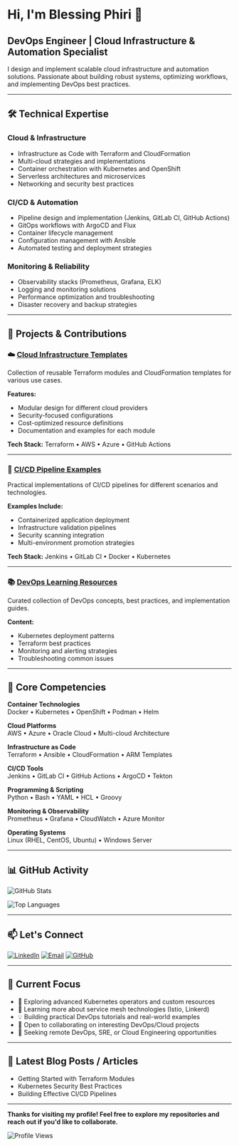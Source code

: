 # Hi, I'm Blessing Phiri 👋

## DevOps Engineer | Cloud Infrastructure & Automation Specialist

I design and implement scalable cloud infrastructure and automation solutions. Passionate about building robust systems, optimizing workflows, and implementing DevOps best practices.

---

## 🛠️ Technical Expertise

### Cloud & Infrastructure
- Infrastructure as Code with Terraform and CloudFormation
- Multi-cloud strategies and implementations
- Container orchestration with Kubernetes and OpenShift
- Serverless architectures and microservices
- Networking and security best practices

### CI/CD & Automation
- Pipeline design and implementation (Jenkins, GitLab CI, GitHub Actions)
- GitOps workflows with ArgoCD and Flux
- Container lifecycle management
- Configuration management with Ansible
- Automated testing and deployment strategies

### Monitoring & Reliability
- Observability stacks (Prometheus, Grafana, ELK)
- Logging and monitoring solutions
- Performance optimization and troubleshooting
- Disaster recovery and backup strategies

---

## 🚀 Projects & Contributions

### ☁️ [Cloud Infrastructure Templates](link-to-repo)
Collection of reusable Terraform modules and CloudFormation templates for various use cases.

**Features:**
- Modular design for different cloud providers
- Security-focused configurations
- Cost-optimized resource definitions
- Documentation and examples for each module

**Tech Stack:** Terraform • AWS • Azure • GitHub Actions

---

### 🔄 [CI/CD Pipeline Examples](link-to-repo)
Practical implementations of CI/CD pipelines for different scenarios and technologies.

**Examples Include:**
- Containerized application deployment
- Infrastructure validation pipelines
- Security scanning integration
- Multi-environment promotion strategies

**Tech Stack:** Jenkins • GitLab CI • Docker • Kubernetes

---

### 📚 [DevOps Learning Resources](link-to-repo)
Curated collection of DevOps concepts, best practices, and implementation guides.

**Content:**
- Kubernetes deployment patterns
- Terraform best practices
- Monitoring and alerting strategies
- Troubleshooting common issues

---

## 💼 Core Competencies

**Container Technologies**  
Docker • Kubernetes • OpenShift • Podman • Helm

**Cloud Platforms**  
AWS • Azure • Oracle Cloud • Multi-cloud Architecture

**Infrastructure as Code**  
Terraform • Ansible • CloudFormation • ARM Templates

**CI/CD Tools**  
Jenkins • GitLab CI • GitHub Actions • ArgoCD • Tekton

**Programming & Scripting**  
Python • Bash • YAML • HCL • Groovy

**Monitoring & Observability**  
Prometheus • Grafana • CloudWatch • Azure Monitor

**Operating Systems**  
Linux (RHEL, CentOS, Ubuntu) • Windows Server

---

## 📊 GitHub Activity

![GitHub Stats](https://github-readme-stats.vercel.app/api?username=blessing-bester&show_icons=true&hide_border=true&theme=radical)

![Top Languages](https://github-readme-stats.vercel.app/api/top-langs/?username=blessing-bester&layout=compact&hide_border=true&theme=radical)

---

## 📫 Let's Connect

[![LinkedIn](https://img.shields.io/badge/LinkedIn-%230077B5.svg?style=for-the-badge&logo=linkedin&logoColor=white)](your-linkedin-url)
[![Email](https://img.shields.io/badge/Email-D14836?style=for-the-badge&logo=gmail&logoColor=white)](mailto:your.email@example.com)
[![GitHub](https://img.shields.io/badge/GitHub-181717?style=for-the-badge&logo=github&logoColor=white)](https://github.com/blessing-bester)

---

## 🎯 Current Focus

- 🔭 Exploring advanced Kubernetes operators and custom resources
- 🌱 Learning more about service mesh technologies (Istio, Linkerd)
- 💡 Building practical DevOps tutorials and real-world examples
- 🤝 Open to collaborating on interesting DevOps/Cloud projects
- 💼 Seeking remote DevOps, SRE, or Cloud Engineering opportunities

---

## 📝 Latest Blog Posts / Articles

<!-- If you have a blog, you can add recent posts here -->
- Getting Started with Terraform Modules
- Kubernetes Security Best Practices
- Building Effective CI/CD Pipelines

---

**Thanks for visiting my profile! Feel free to explore my repositories and reach out if you'd like to collaborate.**

![Profile Views](https://komarev.com/ghpvc/?username=blessing-bester&color=blue&style=flat-square)
